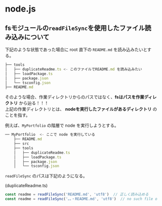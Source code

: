 # node.js

## fsモジュールの`readFileSync`を使用したファイル読み込みについて

下記のような状態であった場合に root 直下の `README.md` を読み込みたいとする。

```ts
├── tools
│   ├── duplicateReadme.ts <- このファイルでREADME.md を読み込みたい
│   ├── loadPackage.ts
│   ├── package.json
│   └── tsconfig.json
├── README.md
```

そのような場合、作業ディレクトリからのパスではなく、**fsはパスを作業ディレクトリ**  から辿る！！！  
上記の作業ディレクトリとは、 **nodeを実行したファイルがあるディレクトリ** のことを指す。

例えば、`MyPortfolio`  の階層で node を実行しようとする。

```ts
── MyPortfolio  <- ここで node を実行している
    ├── README.md
    ├── src
    ├── tools
    │   ├── duplicateReadme.ts
    │   ├── loadPackage.ts
    │   ├── package.json
    │   └── tsconfig.json
```

`readFileSync` のパスは下記のようになる。

(duplicateReadme.ts)
```ts
const readme = readFileSync('README.md', 'utf8')  // 正しく読み込める
const readme = readFileSync('。。・README.md', 'utf8')  // no such file or directory, open になる
```
